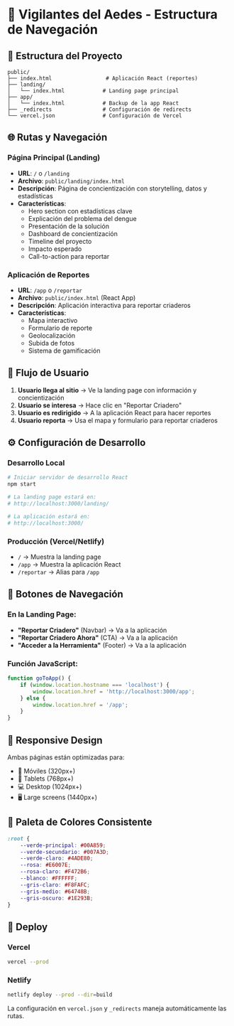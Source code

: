 # 🦟 Vigilantes del Aedes - Estructura de Navegación

## 📁 Estructura del Proyecto

```
public/
├── index.html                 # Aplicación React (reportes)
├── landing/
│   └── index.html            # Landing page principal
├── app/
│   └── index.html            # Backup de la app React
├── _redirects                # Configuración de redirects
└── vercel.json               # Configuración de Vercel
```

## 🌐 Rutas y Navegación

### Página Principal (Landing)
- **URL**: `/` o `/landing`
- **Archivo**: `public/landing/index.html`
- **Descripción**: Página de concientización con storytelling, datos y estadísticas
- **Características**:
  - Hero section con estadísticas clave
  - Explicación del problema del dengue
  - Presentación de la solución
  - Dashboard de concientización
  - Timeline del proyecto
  - Impacto esperado
  - Call-to-action para reportar

### Aplicación de Reportes
- **URL**: `/app` o `/reportar`
- **Archivo**: `public/index.html` (React App)
- **Descripción**: Aplicación interactiva para reportar criaderos
- **Características**:
  - Mapa interactivo
  - Formulario de reporte
  - Geolocalización
  - Subida de fotos
  - Sistema de gamificación

## 🔄 Flujo de Usuario

1. **Usuario llega al sitio** → Ve la landing page con información y concientización
2. **Usuario se interesa** → Hace clic en "Reportar Criadero"
3. **Usuario es redirigido** → A la aplicación React para hacer reportes
4. **Usuario reporta** → Usa el mapa y formulario para reportar criaderos

## ⚙️ Configuración de Desarrollo

### Desarrollo Local
```bash
# Iniciar servidor de desarrollo React
npm start

# La landing page estará en:
# http://localhost:3000/landing/

# La aplicación estará en:
# http://localhost:3000/
```

### Producción (Vercel/Netlify)
- `/` → Muestra la landing page
- `/app` → Muestra la aplicación React
- `/reportar` → Alias para `/app`

## 🎯 Botones de Navegación

### En la Landing Page:
- **"Reportar Criadero"** (Navbar) → Va a la aplicación
- **"Reportar Criadero Ahora"** (CTA) → Va a la aplicación
- **"Acceder a la Herramienta"** (Footer) → Va a la aplicación

### Función JavaScript:
```javascript
function goToApp() {
    if (window.location.hostname === 'localhost') {
        window.location.href = 'http://localhost:3000/app';
    } else {
        window.location.href = '/app';
    }
}
```

## 📱 Responsive Design

Ambas páginas están optimizadas para:
- 📱 Móviles (320px+)
- 📱 Tablets (768px+)
- 💻 Desktop (1024px+)
- 🖥️ Large screens (1440px+)

## 🎨 Paleta de Colores Consistente

```css
:root {
    --verde-principal: #00A859;
    --verde-secundario: #007A3D;
    --verde-claro: #4ADE80;
    --rosa: #E6007E;
    --rosa-claro: #F472B6;
    --blanco: #FFFFFF;
    --gris-claro: #F8FAFC;
    --gris-medio: #64748B;
    --gris-oscuro: #1E293B;
}
```

## 🚀 Deploy

### Vercel
```bash
vercel --prod
```

### Netlify
```bash
netlify deploy --prod --dir=build
```

La configuración en `vercel.json` y `_redirects` maneja automáticamente las rutas.